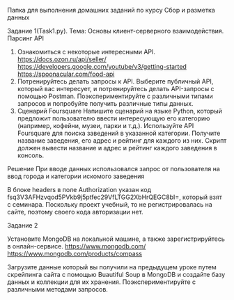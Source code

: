 Папка для выполнения домашних заданий по курсу Сбор и разметка данных

Задание 1(Task1.py). 
Тема: Основы клиент-серверного взаимодействия. Парсинг API
1. Ознакомиться с некоторые интересными API. https://docs.ozon.ru/api/seller/ https://developers.google.com/youtube/v3/getting-started https://spoonacular.com/food-api
2. Потренируйтесь делать запросы к API. Выберите публичный API, который вас интересует, и потренируйтесь делать API-запросы с помощью Postman. Поэкспериментируйте с различными типами запросов и попробуйте получить различные типы данных.
3. Сценарий Foursquare
Напишите сценарий на языке Python, который предложит пользователю ввести интересующую его категорию (например, кофейни, музеи, парки и т.д.).
Используйте API Foursquare для поиска заведений в указанной категории.
Получите название заведения, его адрес и рейтинг для каждого из них.
Скрипт должен вывести название и адрес и рейтинг каждого заведения в консоль.

Решение
При вводе данных использовался запрос от пользователя на ввод города и категории искомого заведения

В блоке headers в поле Authorization указан код fsq3V3AFHzvqod5PVkb9j5ptfec29VfLTGG2XbHrQEGC8bI=, который взят с семинара. 
Поскольку проект учебный, то не регистрировалась на сайте, поэтому своего кода авторизации нет.

Задание 2

Установите MongoDB на локальной машине, а также зарегистрируйтесь в онлайн-сервисе.  https://www.mongodb.com/ https://www.mongodb.com/products/compass

Загрузите данные который вы получили на предыдущем уроке путем скрейпинга сайта с помощью Buautiful Soup в MongoDB и создайте базу данных и коллекции для их хранения.
Поэкспериментируйте с различными методами запросов.
